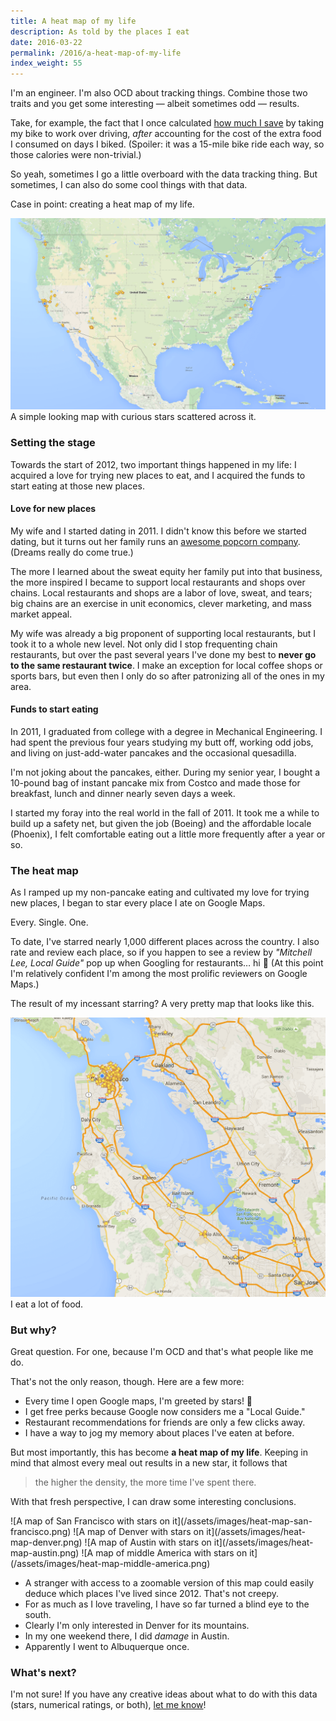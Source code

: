 ```yaml
---
title: A heat map of my life
description: As told by the places I eat
date: 2016-03-22
permalink: /2016/a-heat-map-of-my-life
index_weight: 55
---
```


I'm an engineer. I'm also  OCD about tracking things. Combine those two traits and you get some interesting — albeit sometimes odd — results.

Take, for example, the fact that I once calculated [how much I save](/2016/the-economics-of-biking-to-work) by taking my bike to work over driving, _after_ accounting for the cost of the extra food I consumed on days I biked. (Spoiler: it was a 15-mile bike ride each way, so those calories were non-trivial.)

So yeah, sometimes I go a little overboard with the data tracking thing. But sometimes, I can also do some cool things with that data.

Case in point: creating a heat map of my life.

![A map of the US with stars on it](/assets/images/heat-map.png)
<span class="subtitle">A simple looking map with curious stars scattered across it.</span>

### Setting the stage

Towards the start of 2012, two important things happened in my life: I acquired a love for trying new places to eat, and I acquired the funds to start eating at those new places.

#### Love for new places

My wife and I started dating in 2011. I didn't know this before we started dating, but it turns out her family runs an [awesome popcorn company](https://www.jodyspopcorn.com/). (Dreams really do come true.)

The more I learned about the sweat equity her family put into that business, the more inspired I became to support local restaurants and shops over chains. Local restaurants and shops are a labor of love, sweat, and tears; big chains are an exercise in unit economics, clever marketing, and mass market appeal.

My wife was already a big proponent of supporting local restaurants, but I took it to a whole new level. Not only did I stop frequenting chain restaurants, but over the past several years I've done my best to **never go to the same restaurant twice**. I make an exception for local coffee shops or sports bars, but even then I only do so after patronizing all of the ones in my area.

#### Funds to start eating

In 2011, I graduated from college with a degree in Mechanical Engineering. I had spent the previous four years studying my butt off, working odd jobs, and living on just-add-water pancakes and the occasional quesadilla.

I'm not joking about the pancakes, either. During my senior year, I bought a 10-pound bag of instant pancake mix from Costco and made those for breakfast, lunch and dinner nearly seven days a week.

I started my foray into the real world in the fall of 2011. It took me a while to build up a safety net, but given the job (Boeing) and the affordable locale (Phoenix), I felt comfortable eating out a little more frequently after a year or so.

### The heat map

As I ramped up my non-pancake eating and cultivated my love for trying new places, I began to star every place I ate on Google Maps.

Every. Single. One.

To date, I've starred nearly 1,000 different places across the country. I also rate and review each place, so if you happen to see a review by _"Mitchell Lee, Local Guide"_ pop up when Googling for restaurants… hi 👋  (At this point I'm relatively confident I'm among the most prolific reviewers on Google Maps.)

The result of my incessant starring? A very pretty map that looks like this.

![A map of the Bay Area with stars on it](/assets/images/heat-map-bay-area.png)
<span class="subtitle">I eat a lot of food.</span>

### But why?

Great question. For one, because I'm OCD and that's what people like me do.

That's not the only reason, though. Here are a few more:

* Every time I open Google maps, I'm greeted by stars! 🌟
* I get free perks because Google now considers me a "Local Guide."
* Restaurant recommendations for friends are only a few clicks away.
* I have a way to jog my memory about places I've eaten at before.

But most importantly, this has become **a heat map of my life**. Keeping in mind that almost every meal out results in a new star, it follows that

> the higher the density, the more time I've spent there.

With that fresh perspective, I can draw some interesting conclusions.

<span class="grid">
  <span class="grid-item">
    ![A map of San Francisco with stars on it](/assets/images/heat-map-san-francisco.png)
  </span>
  <span class="grid-item">
    ![A map of Denver with stars on it](/assets/images/heat-map-denver.png)
  </span>
</span>
<span class="grid">
  <span class="grid-item">
    ![A map of Austin with stars on it](/assets/images/heat-map-austin.png)
  </span>
  <span class="grid-item">
    ![A map of middle America with stars on it](/assets/images/heat-map-middle-america.png)
  </span>
</span>

* A stranger with access to a zoomable version of this map could easily deduce which places I've lived since 2012. That's not creepy.
* For as much as I love traveling, I have so far turned a blind eye to the south.
* Clearly I'm only interested in Denver for its mountains.
* In my one weekend there, I did _damage_ in Austin.
* Apparently I went to Albuquerque once.

### What's next?

I'm not sure! If you have any creative ideas about what to do with this data (stars, numerical ratings, or both), [let me know](https://mitchjlee.com)!
